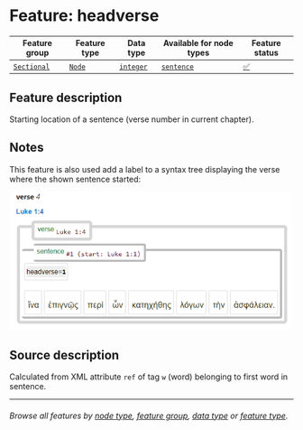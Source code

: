 # Feature: headverse <a name="start"></a>

Feature group | Feature type | Data type | Available for node types | Feature status
---  | --- | --- | --- | ---
[`Sectional`](featuresbygroup.md#sectional-features) | [`Node`](featuresbyfeaturetype.md#node-features) | [`integer`](featuresbydatatype.md#integer-datatype) | [`sentence`](featuresbynodetype.md#sentence-nodes) | [✅](featuresbystatus.md#Trustworthy "Trustworthy")

## Feature description

Starting location of a sentence (verse number in current chapter).

## Notes

This feature is also used add a label to a syntax tree displaying the verse where the shown sentence started: 

<img src="images/headverse.png" width="500" >

## Source description

Calculated from XML attribute `ref` of tag `w` (word) belonging to first word in sentence.

---
###### *Browse all features by [node type](featuresbynodetype.md#start), [feature group](featuresbygroup.md#start), [data type](featuresbydatatype.md#start)  or [feature type](featuresbyfeaturetype.md#start).*
